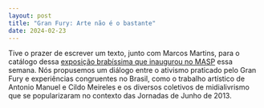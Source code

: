 ```yaml
---
layout: post
title: "Gran Fury: Arte não é o bastante"
date: 2024-02-23
---
```

Tive o prazer de escrever um texto, junto com Marcos Martins, para o catálogo dessa [exposição brabíssima que inaugurou no MASP](https://masp.org.br/exposicoes/gran-fury-arte-nao-e-o-bastante#) essa semana. Nós propusemos um diálogo entre o ativismo praticado pelo Gran Fury e experiências congruentes no Brasil, como o trabalho artístico de Antonio Manuel e Cildo Meireles e os diversos coletivos de midialivrismo que se popularizaram no contexto das Jornadas de Junho de 2013.